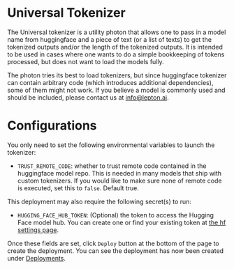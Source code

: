 # Universal Tokenizer

The Universal tokenizer is a utility photon that allows one to pass in a model name from huggingface and a piece of text (or a list of texts) to get the tokenized outputs and/or the length of the tokenized outputs. It is intended to be used in cases where one wants to do a simple bookkeeping of tokens processed, but does not want to load the models fully.

The photon tries its best to load tokenizers, but since huggingface tokenizer can contain arbitrary code (which introduces additional dependencies), some of them might not work. If you believe a model is commonly used and should be included, please contact us at [info@lepton.ai](mailto:info@lepton.ai).

# Configurations

You only need to set the following environmental variables to launch the tokenizer:

* `TRUST_REMOTE_CODE`: whether to trust remote code contained in the huggingface model repo. This is needed in many models that ship with custom tokenizers. If you would like to make sure none of remote code is executed, set this to `false`. Default true.

This deployment may also require the following secret(s) to run:

* `HUGGING_FACE_HUB_TOKEN`: (Optional) the token to access the Hugging Face model hub. You can create one or find your existing token at [the hf settings page](https://huggingface.co/settings/tokens).

Once these fields are set, click `Deploy` button at the bottom of the page to create the deployment. You can see the deployment has now been created under [Deployments](https://dashboard.lepton.ai/workspace-redirect/deployments).

